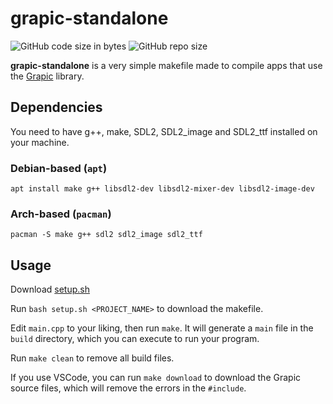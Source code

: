 # grapic-standalone

![GitHub code size in bytes](https://img.shields.io/github/languages/code-size/uku3lig/grapic-standalone?label=grapic-standalone%20size)
![GitHub repo size](https://img.shields.io/github/repo-size/ucacaxm/grapic?label=grapic%20size)

**grapic-standalone** is a very simple makefile made to compile apps that use the [Grapic](https://github.com/ucacaxm/grapic) library.

## Dependencies

You need to have g++, make, SDL2, SDL2_image and SDL2_ttf installed on your machine.

### Debian-based (`apt`)
`apt install make g++ libsdl2-dev libsdl2-mixer-dev libsdl2-image-dev`

### Arch-based (`pacman`)
`pacman -S make g++ sdl2 sdl2_image sdl2_ttf`

## Usage

Download [setup.sh](https://raw.githubusercontent.com/uku3lig/grapic-standalone/master/setup.sh)

Run `bash setup.sh <PROJECT_NAME>` to download the makefile.

Edit `main.cpp` to your liking, then run `make`. It will generate a `main` file in the `build` directory, which you can execute to run your program.

Run `make clean` to remove all build files.

If you use VSCode, you can run `make download` to download the Grapic source files, which will remove the errors in the `#include`.
